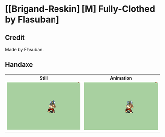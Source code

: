 # [\[Brigand-Reskin\] \[M\] Fully-Clothed by Flasuban]

## Credit

Made by Flasuban.
	
## Handaxe

| Still | Animation |
| :---: | :-------: |
| ![Handaxe still](./Handaxe_000.png) | ![Handaxe animation](./Handaxe.gif) |
